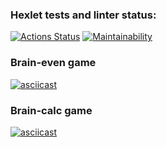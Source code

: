 ### Hexlet tests and linter status:
[![Actions Status](https://github.com/nudaso/frontend-project-44/workflows/hexlet-check/badge.svg)](https://github.com/nudaso/frontend-project-44/actions)
[![Maintainability](https://api.codeclimate.com/v1/badges/a49ba17a7ddebdf1c886/maintainability)](https://codeclimate.com/github/nudaso/frontend-project-44/maintainability)
### Brain-even game 
[![asciicast](https://asciinema.org/a/wTptcg5BIzwR5XTeMH0Edy0E6.svg)](https://asciinema.org/a/wTptcg5BIzwR5XTeMH0Edy0E6)
### Brain-calc game
[![asciicast](https://asciinema.org/a/BXBeYtfS09Ghe45QzGel09154.svg)](https://asciinema.org/a/BXBeYtfS09Ghe45QzGel09154)